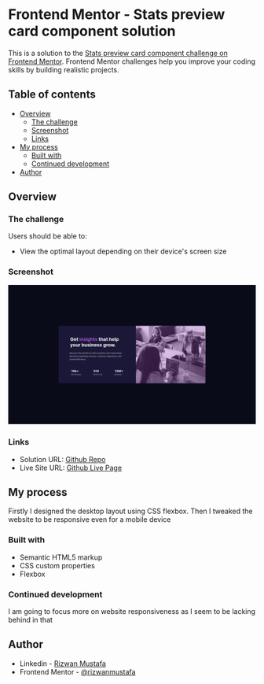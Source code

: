 # Frontend Mentor - Stats preview card component solution

This is a solution to the [Stats preview card component challenge on Frontend Mentor](https://www.frontendmentor.io/challenges/stats-preview-card-component-8JqbgoU62). Frontend Mentor challenges help you improve your coding skills by building realistic projects.

## Table of contents

- [Overview](#overview)
  - [The challenge](#the-challenge)
  - [Screenshot](#screenshot)
  - [Links](#links)
- [My process](#my-process)
  - [Built with](#built-with)
  - [Continued development](#continued-development)
- [Author](#author)

## Overview

### The challenge

Users should be able to:

- View the optimal layout depending on their device's screen size

### Screenshot

![](./screenshot.png)

### Links

- Solution URL: [Github Repo](https://github.com/rizwanmustafa/StatsPreviewCardChallenge)
- Live Site URL: [Github Live Page](https://rizwanmustafa.github.io/StatsPreviewCardChallenge/)

## My process

Firstly I designed the desktop layout using CSS flexbox. Then I tweaked the website to be responsive even for a mobile device

### Built with

- Semantic HTML5 markup
- CSS custom properties
- Flexbox

### Continued development

I am going to focus more on website responsiveness as I seem to be lacking behind in that

## Author

- Linkedin - [Rizwan Mustafa](https://www.linkedin.com/in/rizwan-mustafa-1897301b3/)
- Frontend Mentor - [@rizwanmustafa](https://www.frontendmentor.io/profile/rizwanmustafa)
